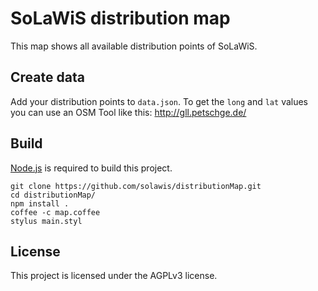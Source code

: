 # SoLaWiS distribution map

This map shows all available distribution points of SoLaWiS.

## Create data

Add your distribution points to `data.json`.
To get the `long` and `lat` values
you can use an OSM Tool like this: http://gll.petschge.de/

## Build

[Node.js](http://nodejs.org/) is required to build this project.

    git clone https://github.com/solawis/distributionMap.git
    cd distributionMap/
    npm install .
    coffee -c map.coffee
    stylus main.styl

## License

This project is licensed under the AGPLv3 license.
